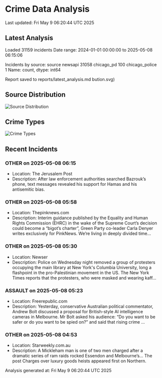 # Crime Data Analysis
Last updated: Fri May  9 06:20:44 UTC 2025

## Latest Analysis

Loaded 31159 incidents
Date range: 2024-01-01 00:00:00 to 2025-05-08 06:15:06

Incidents by source:
source
newsapi           31058
chicago_pd          100
chicago_police        1
Name: count, dtype: int64

Report saved to reports/latest_analysis.md
bution.svg)

## Source Distribution
![Source Distribution](images/source_distribution.svg)

## Crime Types
![Crime Types](images/crime_types.svg)

## Recent Incidents

### OTHER on 2025-05-08 06:15
- Location: The Jerusalem Post
- Description: After law enforcement authorities searched Bazrouk’s phone, text messages revealed his support for Hamas and his antisemitic bias.


### OTHER on 2025-05-08 05:58
- Location: Thepinknews.com
- Description: Interim guidance published by the Equality and Human Rights Commission (EHRC) in the wake of the Supreme Court’s decision could become a “bigot’s charter”, Green Party co-leader Carla Denyer writes exclusively for PinkNews. We’re living in deeply divided time…


### OTHER on 2025-05-08 05:30
- Location: Newser
- Description: Police on Wednesday night removed a group of protesters occupying the main library at New York's Columbia University, long a flashpoint in the pro-Palestinian movement in the US. The New York Times reports that the protesters, who were masked and wearing kaff…


### ASSAULT on 2025-05-08 05:23
- Location: Freerepublic.com
- Description: Yesterday, conservative Australian political commentator, Andrew Bolt discussed a proposal for British-style AI intelligence cameras in Melbourne. Mr Bolt asked his audience: “Do you want to be safer or do you want to be spied on?” and said that rising crime …


### OTHER on 2025-05-08 04:53
- Location: Starweekly.com.au
- Description: A Mickleham man is one of two men charged after a dramatic series of ram raids rocked Essendon and Melbourne’s...
The post Charges over luxury goods heists appeared first on Northern.

Analysis generated at: Fri May  9 06:20:44 UTC 2025
